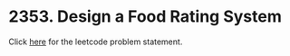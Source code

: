 # 2353. Design a Food Rating System

Click [here](https://leetcode.com/problems/design-a-food-rating-system/) for the leetcode problem statement.
